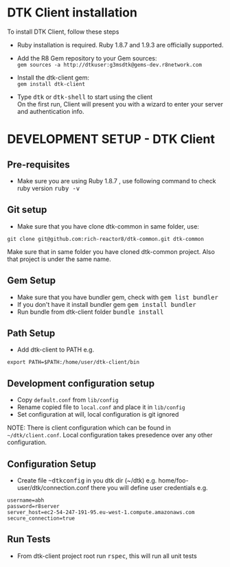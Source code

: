 DTK Client installation
==============================

To install DTK Client, follow these steps

- Ruby installation is required. Ruby 1.8.7 and 1.9.3 are officially supported.
- Add the R8 Gem repository to your Gem sources:  
`gem sources -a http://dtkuser:g3msdtk@gems-dev.r8network.com`
- Install the dtk-client gem:  
`gem install dtk-client`

- Type <tt>dtk</tt> or <tt>dtk-shell</tt> to start using the client  
On the first run, Client will present you with a wizard to enter your server and authentication info.

DEVELOPMENT SETUP - DTK Client
==============================

Pre-requisites
----------------------

- Make sure you are using Ruby 1.8.7 , use following command to check ruby version <tt>ruby -v</tt>

Git setup
----------------------

- Make sure that you have clone dtk-common in same folder, use: 

```
git clone git@github.com:rich-reactor8/dtk-common.git dtk-common 
```

Make sure that in same folder you have cloned dtk-common project. Also that project is under the same name.

Gem Setup
----------------------

- Make sure that you have bundler gem, check with <tt>gem list bundler</tt>
- If you don't have it install bundler gem <tt>gem install bundler</tt>
- Run bundle from dtk-client folder <tt>bundle install</tt>

Path Setup
----------------------

- Add dtk-client to PATH e.g.

```
export PATH=$PATH:/home/user/dtk-client/bin
```

Development configuration setup
----------------------

- Copy `default.conf` from `lib/config`
- Rename copied file to `local.conf` and place it in `lib/config`
- Set configuration at will, local configuration is git ignored

NOTE: There is client configuration which can be found in `~/dtk/client.conf`. Local configuration takes presedence over any other configuration.

Configuration Setup
----------------------

- Create file <tt>~dtkconfig</tt> in you dtk dir (~/dtk) e.g. home/foo-user/dtk/connection.conf
  there you will define user credentials e.g.

```
username=abh
password=r8server
server_host=ec2-54-247-191-95.eu-west-1.compute.amazonaws.com
secure_connection=true
```
Run Tests
----------------------

- From dtk-client project root run <tt>rspec</tt>, this will run all unit tests

